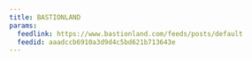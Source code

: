 ```yaml
---
title: BASTIONLAND
params:
  feedlink: https://www.bastionland.com/feeds/posts/default
  feedid: aaadccb6910a3d9d4c5bd621b713643e
---
```

